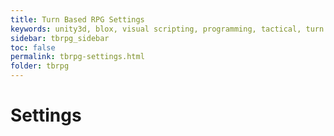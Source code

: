 ```yaml
---
title: Turn Based RPG Settings
keywords: unity3d, blox, visual scripting, programming, tactical, turn based rpg, tbrpg
sidebar: tbrpg_sidebar
toc: false
permalink: tbrpg-settings.html
folder: tbrpg
---
```


Settings
========

